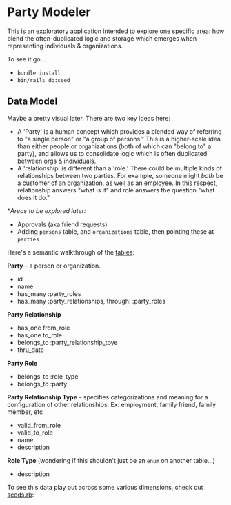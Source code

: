 # Party Modeler

This is an exploratory application intended to explore one specific area: how blend the often-duplicated logic and storage which emerges when representing individuals & organizations.

To see it go...
* `bundle install`
* `bin/rails db:seed`

## Data Model

Maybe a pretty visual later. There are two key ideas here:
* A 'Party' is a human concept which provides a blended way of referring to "a single person" or "a group of persons." This is a higher-scale idea than either people or organizations (both of which can "belong to" a party), and allows us to consolidate logic which is often duplicated between orgs & individuals.
* A 'relationship' is different than a 'role.' There could be multiple kinds of relationships between two parties. For example, someone might _both_ be a customer of an organization, as well as an employee. In this respect, relationship answers "what is it" and role answers the question "what does it do."

**Areas to be explored later:*
* Approvals (aka friend requests)
* Adding `persons` table, and `organizations` table, then pointing these at `parties`

Here's a semantic walkthrough of the [tables](https://github.com/ZempTime/party_modeler/blob/main/db/schema.rb):

**Party** - a person or organization.
- id
- name
- has_many :party_roles
- has_many :party_relationships, through: :party_roles

**Party Relationship**
- has_one from_role
- has_one to_role
- belongs_to :party_relationship_tpye
- thru_date

**Party Role**
- belongs_to :role_type
- belongs_to :party

**Party Relationship Type** - specifies categorizations and meaning for a configuration of other relationships. Ex: employment, family friend, family member, etc
- valid_from_role
- valid_to_role
- name
- description

**Role Type** (wondering if this shouldn't just be an `enum` on another table...)
- description

To see this data play out across some various dimensions, check out [seeds.rb](https://github.com/ZempTime/party_modeler/blob/main/db/seeds.rb):
